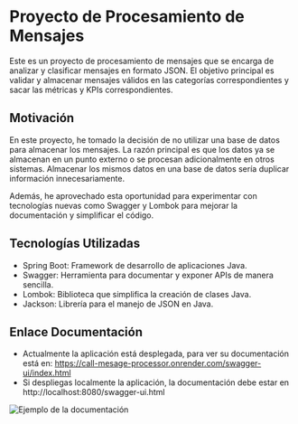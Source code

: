 # Proyecto de Procesamiento de Mensajes

Este es un proyecto de procesamiento de mensajes que se encarga de analizar y clasificar mensajes en formato JSON. El objetivo principal es validar y almacenar mensajes válidos en las categorías correspondientes y sacar las métricas y KPIs correspondientes.

## Motivación

En este proyecto, he tomado la decisión de no utilizar una base de datos para almacenar los mensajes. La razón principal es que los datos ya se almacenan en un punto externo o se procesan adicionalmente en otros sistemas. Almacenar los mismos datos en una base de datos sería duplicar información innecesariamente.

Además, he aprovechado esta oportunidad para experimentar con tecnologías nuevas como Swagger y Lombok para mejorar la documentación y simplificar el código.

## Tecnologías Utilizadas

- Spring Boot: Framework de desarrollo de aplicaciones Java.
- Swagger: Herramienta para documentar y exponer APIs de manera sencilla.
- Lombok: Biblioteca que simplifica la creación de clases Java.
- Jackson: Librería para el manejo de JSON en Java.

## Enlace Documentación

- Actualmente la aplicación está desplegada, para ver su documentación está en: https://call-mesage-processor.onrender.com/swagger-ui/index.html
- Si despliegas localmente la aplicación, la documentación debe estar en http://localhost:8080/swagger-ui.html

![Ejemplo de la documentación](https://i.imgur.com/g8GgRa2.png)


